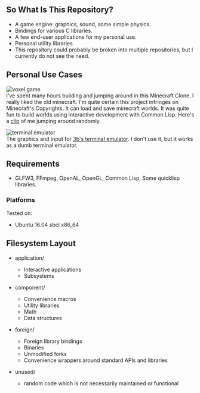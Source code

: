 ## So What Is This Repository?
- A game engine: graphics, sound, some simple physics.
- Bindings for various C libraries.
- A few end-user applications for my personal use.
- Personal utility libraries  
- This repository could probably be broken into multiple repositories, but I currently do not see the need.

## Personal Use Cases
![voxel game](https://user-images.githubusercontent.com/14166099/39225064-57b43bfa-4818-11e8-9f33-4737ae6f18b7.png)  
I've spent many hours building and jumping around in this Minecraft Clone. I really liked the old minecraft. I'm quite certain this project infringes on Minecraft's Copyrights. It can load and save minecraft worlds. It was quite fun to build worlds using interactive development with Common Lisp. Here's a [clip](https://www.youtube.com/watch?v=DJLquOyreQQ) of me jumping around randomly. 

![terminal emulator](https://user-images.githubusercontent.com/14166099/39225409-3571051c-481a-11e8-8160-422a7052e605.png)  
The graphics and input for [3b's terminal emulator](https://github.com/3b/3bst). I don't use it, but it works as a dumb terminal emulator.

## Requirements
- GLFW3, FFmpeg, OpenAL, OpenGL, Common Lisp, Some quicklisp libraries.

### Platforms
Tested on:
- Ubuntu 16.04 sbcl x86_64

## Filesystem Layout
- application/
    - Interactive applications
    - Subsystems	
		
- component/
    - Convenience macros
    - Utility libraries
    - Math
    - Data structures

- foreign/
    - Foreign library bindings
    - Binaries
    - Unmodified forks
    - Convenience wrappers around standard APIs and libraries

- unused/
    - random code which is not necessarily maintained or functional
